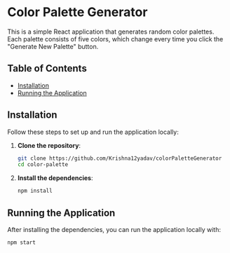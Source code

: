 
# Color Palette Generator

This is a simple React application that generates random color palettes. Each palette consists of five colors, which change every time you click the "Generate New Palette" button.

## Table of Contents
- [Installation](#installation)
- [Running the Application](#running-the-application)


## Installation

Follow these steps to set up and run the application locally:

1. **Clone the repository**:
    ```bash
    git clone https://github.com/Krishna12yadav/colorPaletteGenerator
    cd color-palette
    ```

2. **Install the dependencies**:
    ```bash
    npm install
    ```

## Running the Application

After installing the dependencies, you can run the application locally with:

```bash
npm start
